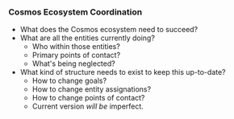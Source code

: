 ### Cosmos Ecosystem Coordination

- What does the Cosmos ecosystem need to succeed?
- What are all the entities currently doing?
  - Who within those entities?
  - Primary points of contact?
  - What's being neglected?
- What kind of structure needs to exist to keep this up-to-date?
  - How to change goals?
  - How to change entity assignations?
  - How to change points of contact?
  - Current version *will be* imperfect.
